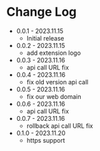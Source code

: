 # Change Log

- 0.0.1 - 2023.11.15
  - Initial release
- 0.0.2 - 2023.11.15
  - add extension logo
- 0.0.3 - 2023.11.16
  - api call URL fix
- 0.0.4 - 2023.11.16
  - fix old version api call
- 0.0.5 - 2023.11.16
  - fix our web domain
- 0.0.6 - 2023.11.16
  - api call URL fix
- 0.0.7 - 2023.11.16
  - rollback api call URL fix
- 0.1.0 - 2023.11.20
  - https support